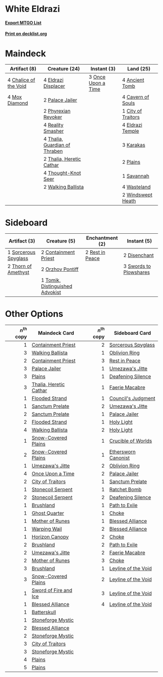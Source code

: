 # White Eldrazi

#### [Export MTGO List](../collection/White%20Eldrazi/White%20Eldrazi.txt)
#### [Print on decklist.org](http://decklist.org/?deckmain=4%09Ancient%20Tomb%0A4%09Cavern%20of%20Souls%0A4%09Chalice%20of%20the%20Void%0A1%09City%20of%20Traitors%0A4%09Eldrazi%20Displacer%0A4%09Eldrazi%20Temple%0A3%09Karakas%0A4%09Mox%20Diamond%0A3%09Once%20Upon%20a%20Time%0A2%09Palace%20Jailer%0A2%09Phyrexian%20Revoker%0A2%09Plains%0A4%09Reality%20Smasher%0A1%09Savannah%0A4%09Thalia,%20Guardian%20of%20Thraben%0A2%09Thalia,%20Heretic%20Cathar%0A4%09Thought-Knot%20Seer%0A2%09Walking%20Ballista%0A4%09Wasteland%0A2%09Windswept%20Heath&deckside=2%09Containment%20Priest%0A2%09Disenchant%0A2%09Orzhov%20Pontiff%0A2%09Rest%20in%20Peace%0A1%09Sorcerous%20Spyglass%0A3%09Swords%20to%20Plowshares%0A2%09Thorn%20of%20Amethyst%0A1%09Tomik,%20Distinguished%20Advokist)
# Maindeck

|                                          Artifact (8)                                          |                                             Creature (24)                                              |                                         Instant (3)                                         |                                         Land (25)                                          |
|------------------------------------------------------------------------------------------------|--------------------------------------------------------------------------------------------------------|---------------------------------------------------------------------------------------------|--------------------------------------------------------------------------------------------|
|4 [Chalice of the Void](http://gatherer.wizards.com/Pages/Card/Details.aspx?multiverseid=442211)|4 [Eldrazi Displacer](http://gatherer.wizards.com/Pages/Card/Details.aspx?multiverseid=407523)          |3 [Once Upon a Time](http://gatherer.wizards.com/Pages/Card/Details.aspx?multiverseid=473131)|4 [Ancient Tomb](http://gatherer.wizards.com/Pages/Card/Details.aspx?multiverseid=409567)   |
|4 [Mox Diamond](http://gatherer.wizards.com/Pages/Card/Details.aspx?multiverseid=5193)          |2 [Palace Jailer](http://gatherer.wizards.com/Pages/Card/Details.aspx?multiverseid=416775)              |                                                                                             |4 [Cavern of Souls](http://gatherer.wizards.com/Pages/Card/Details.aspx?multiverseid=278058)|
|                                                                                                |2 [Phyrexian Revoker](http://gatherer.wizards.com/Pages/Card/Details.aspx?multiverseid=383343)          |                                                                                             |1 [City of Traitors](http://gatherer.wizards.com/Pages/Card/Details.aspx?multiverseid=6168) |
|                                                                                                |4 [Reality Smasher](http://gatherer.wizards.com/Pages/Card/Details.aspx?multiverseid=407517)            |                                                                                             |4 [Eldrazi Temple](http://gatherer.wizards.com/Pages/Card/Details.aspx?multiverseid=401710) |
|                                                                                                |4 [Thalia, Guardian of Thraben](http://gatherer.wizards.com/Pages/Card/Details.aspx?multiverseid=442025)|                                                                                             |3 [Karakas](http://gatherer.wizards.com/Pages/Card/Details.aspx?multiverseid=413782)        |
|                                                                                                |2 [Thalia, Heretic Cathar](http://gatherer.wizards.com/Pages/Card/Details.aspx?multiverseid=414338)     |                                                                                             |2 [Plains](http://gatherer.wizards.com/Pages/Card/Details.aspx?multiverseid=439856)         |
|                                                                                                |4 [Thought-Knot Seer](http://gatherer.wizards.com/Pages/Card/Details.aspx?multiverseid=407519)          |                                                                                             |1 [Savannah](http://gatherer.wizards.com/Pages/Card/Details.aspx?multiverseid=881)          |
|                                                                                                |2 [Walking Ballista](http://gatherer.wizards.com/Pages/Card/Details.aspx?multiverseid=423848)           |                                                                                             |4 [Wasteland](http://gatherer.wizards.com/Pages/Card/Details.aspx?multiverseid=413790)      |
|                                                                                                |                                                                                                        |                                                                                             |2 [Windswept Heath](http://gatherer.wizards.com/Pages/Card/Details.aspx?multiverseid=405115)|


# Sideboard

|                                         Artifact (3)                                          |                                               Creature (5)                                               |                                     Enchantment (2)                                      |                                         Instant (5)                                          |
|-----------------------------------------------------------------------------------------------|----------------------------------------------------------------------------------------------------------|------------------------------------------------------------------------------------------|----------------------------------------------------------------------------------------------|
|1 [Sorcerous Spyglass](http://gatherer.wizards.com/Pages/Card/Details.aspx?multiverseid=435407)|2 [Containment Priest](http://gatherer.wizards.com/Pages/Card/Details.aspx?multiverseid=389470)           |2 [Rest in Peace](http://gatherer.wizards.com/Pages/Card/Details.aspx?multiverseid=442021)|2 [Disenchant](http://gatherer.wizards.com/Pages/Card/Details.aspx?multiverseid=847)          |
|2 [Thorn of Amethyst](http://gatherer.wizards.com/Pages/Card/Details.aspx?multiverseid=140166) |2 [Orzhov Pontiff](http://gatherer.wizards.com/Pages/Card/Details.aspx?multiverseid=460469)               |                                                                                          |3 [Swords to Plowshares](http://gatherer.wizards.com/Pages/Card/Details.aspx?multiverseid=869)|
|                                                                                               |1 [Tomik, Distinguished Advokist](http://gatherer.wizards.com/Pages/Card/Details.aspx?multiverseid=460961)|                                                                                          |                                                                                              |


# Other Options

|*n*<sup>th</sup> copy|                                          Maindeck Card                                          |*n*<sup>th</sup> copy|                                        Sideboard Card                                        |
|--------------------:|-------------------------------------------------------------------------------------------------|--------------------:|----------------------------------------------------------------------------------------------|
|                    1|[Containment Priest](http://gatherer.wizards.com/Pages/Card/Details.aspx?multiverseid=389470)    |                    2|[Sorcerous Spyglass](http://gatherer.wizards.com/Pages/Card/Details.aspx?multiverseid=435407) |
|                    3|[Walking Ballista](http://gatherer.wizards.com/Pages/Card/Details.aspx?multiverseid=423848)      |                    1|[Oblivion Ring](http://gatherer.wizards.com/Pages/Card/Details.aspx?multiverseid=174909)      |
|                    2|[Containment Priest](http://gatherer.wizards.com/Pages/Card/Details.aspx?multiverseid=389470)    |                    3|[Rest in Peace](http://gatherer.wizards.com/Pages/Card/Details.aspx?multiverseid=442021)      |
|                    3|[Palace Jailer](http://gatherer.wizards.com/Pages/Card/Details.aspx?multiverseid=416775)         |                    1|[Umezawa's Jitte](http://gatherer.wizards.com/Pages/Card/Details.aspx?multiverseid=81979)     |
|                    3|[Plains](http://gatherer.wizards.com/Pages/Card/Details.aspx?multiverseid=439856)                |                    1|[Deafening Silence](http://gatherer.wizards.com/Pages/Card/Details.aspx?multiverseid=472972)  |
|                    3|[Thalia, Heretic Cathar](http://gatherer.wizards.com/Pages/Card/Details.aspx?multiverseid=414338)|                    1|[Faerie Macabre](http://gatherer.wizards.com/Pages/Card/Details.aspx?multiverseid=201822)     |
|                    1|[Flooded Strand](http://gatherer.wizards.com/Pages/Card/Details.aspx?multiverseid=405098)        |                    1|[Council's Judgment](http://gatherer.wizards.com/Pages/Card/Details.aspx?multiverseid=382239) |
|                    1|[Sanctum Prelate](http://gatherer.wizards.com/Pages/Card/Details.aspx?multiverseid=416780)       |                    2|[Umezawa's Jitte](http://gatherer.wizards.com/Pages/Card/Details.aspx?multiverseid=81979)     |
|                    2|[Sanctum Prelate](http://gatherer.wizards.com/Pages/Card/Details.aspx?multiverseid=416780)       |                    1|[Palace Jailer](http://gatherer.wizards.com/Pages/Card/Details.aspx?multiverseid=416775)      |
|                    2|[Flooded Strand](http://gatherer.wizards.com/Pages/Card/Details.aspx?multiverseid=405098)        |                    1|[Holy Light](http://gatherer.wizards.com/Pages/Card/Details.aspx?multiverseid=1810)           |
|                    4|[Walking Ballista](http://gatherer.wizards.com/Pages/Card/Details.aspx?multiverseid=423848)      |                    2|[Holy Light](http://gatherer.wizards.com/Pages/Card/Details.aspx?multiverseid=1810)           |
|                    1|[Snow-Covered Plains](http://gatherer.wizards.com/Pages/Card/Details.aspx?multiverseid=121267)   |                    1|[Crucible of Worlds](http://gatherer.wizards.com/Pages/Card/Details.aspx?multiverseid=129480) |
|                    2|[Snow-Covered Plains](http://gatherer.wizards.com/Pages/Card/Details.aspx?multiverseid=121267)   |                    1|[Ethersworn Canonist](http://gatherer.wizards.com/Pages/Card/Details.aspx?multiverseid=174931)|
|                    1|[Umezawa's Jitte](http://gatherer.wizards.com/Pages/Card/Details.aspx?multiverseid=81979)        |                    2|[Oblivion Ring](http://gatherer.wizards.com/Pages/Card/Details.aspx?multiverseid=174909)      |
|                    4|[Once Upon a Time](http://gatherer.wizards.com/Pages/Card/Details.aspx?multiverseid=473131)      |                    2|[Palace Jailer](http://gatherer.wizards.com/Pages/Card/Details.aspx?multiverseid=416775)      |
|                    2|[City of Traitors](http://gatherer.wizards.com/Pages/Card/Details.aspx?multiverseid=6168)        |                    1|[Sanctum Prelate](http://gatherer.wizards.com/Pages/Card/Details.aspx?multiverseid=416780)    |
|                    1|[Stonecoil Serpent](http://gatherer.wizards.com/Pages/Card/Details.aspx?multiverseid=473197)     |                    1|[Ratchet Bomb](http://gatherer.wizards.com/Pages/Card/Details.aspx?multiverseid=370623)       |
|                    2|[Stonecoil Serpent](http://gatherer.wizards.com/Pages/Card/Details.aspx?multiverseid=473197)     |                    2|[Deafening Silence](http://gatherer.wizards.com/Pages/Card/Details.aspx?multiverseid=472972)  |
|                    1|[Brushland](http://gatherer.wizards.com/Pages/Card/Details.aspx?multiverseid=129496)             |                    1|[Path to Exile](http://gatherer.wizards.com/Pages/Card/Details.aspx?multiverseid=220511)      |
|                    1|[Ghost Quarter](http://gatherer.wizards.com/Pages/Card/Details.aspx?multiverseid=389534)         |                    1|[Choke](http://gatherer.wizards.com/Pages/Card/Details.aspx?multiverseid=45431)               |
|                    1|[Mother of Runes](http://gatherer.wizards.com/Pages/Card/Details.aspx?multiverseid=430236)       |                    1|[Blessed Alliance](http://gatherer.wizards.com/Pages/Card/Details.aspx?multiverseid=414302)   |
|                    1|[Warping Wail](http://gatherer.wizards.com/Pages/Card/Details.aspx?multiverseid=407522)          |                    2|[Blessed Alliance](http://gatherer.wizards.com/Pages/Card/Details.aspx?multiverseid=414302)   |
|                    1|[Horizon Canopy](http://gatherer.wizards.com/Pages/Card/Details.aspx?multiverseid=409571)        |                    2|[Choke](http://gatherer.wizards.com/Pages/Card/Details.aspx?multiverseid=45431)               |
|                    2|[Brushland](http://gatherer.wizards.com/Pages/Card/Details.aspx?multiverseid=129496)             |                    2|[Path to Exile](http://gatherer.wizards.com/Pages/Card/Details.aspx?multiverseid=220511)      |
|                    2|[Umezawa's Jitte](http://gatherer.wizards.com/Pages/Card/Details.aspx?multiverseid=81979)        |                    2|[Faerie Macabre](http://gatherer.wizards.com/Pages/Card/Details.aspx?multiverseid=201822)     |
|                    2|[Mother of Runes](http://gatherer.wizards.com/Pages/Card/Details.aspx?multiverseid=430236)       |                    3|[Choke](http://gatherer.wizards.com/Pages/Card/Details.aspx?multiverseid=45431)               |
|                    3|[Brushland](http://gatherer.wizards.com/Pages/Card/Details.aspx?multiverseid=129496)             |                    1|[Leyline of the Void](http://gatherer.wizards.com/Pages/Card/Details.aspx?multiverseid=107682)|
|                    3|[Snow-Covered Plains](http://gatherer.wizards.com/Pages/Card/Details.aspx?multiverseid=121267)   |                    2|[Leyline of the Void](http://gatherer.wizards.com/Pages/Card/Details.aspx?multiverseid=107682)|
|                    1|[Sword of Fire and Ice](http://gatherer.wizards.com/Pages/Card/Details.aspx?multiverseid=46429)  |                    3|[Leyline of the Void](http://gatherer.wizards.com/Pages/Card/Details.aspx?multiverseid=107682)|
|                    1|[Blessed Alliance](http://gatherer.wizards.com/Pages/Card/Details.aspx?multiverseid=414302)      |                    4|[Leyline of the Void](http://gatherer.wizards.com/Pages/Card/Details.aspx?multiverseid=107682)|
|                    1|[Batterskull](http://gatherer.wizards.com/Pages/Card/Details.aspx?multiverseid=233055)           |                     |                                                                                              |
|                    1|[Stoneforge Mystic](http://gatherer.wizards.com/Pages/Card/Details.aspx?multiverseid=198383)     |                     |                                                                                              |
|                    2|[Blessed Alliance](http://gatherer.wizards.com/Pages/Card/Details.aspx?multiverseid=414302)      |                     |                                                                                              |
|                    2|[Stoneforge Mystic](http://gatherer.wizards.com/Pages/Card/Details.aspx?multiverseid=198383)     |                     |                                                                                              |
|                    3|[City of Traitors](http://gatherer.wizards.com/Pages/Card/Details.aspx?multiverseid=6168)        |                     |                                                                                              |
|                    3|[Stoneforge Mystic](http://gatherer.wizards.com/Pages/Card/Details.aspx?multiverseid=198383)     |                     |                                                                                              |
|                    4|[Plains](http://gatherer.wizards.com/Pages/Card/Details.aspx?multiverseid=439856)                |                     |                                                                                              |
|                    5|[Plains](http://gatherer.wizards.com/Pages/Card/Details.aspx?multiverseid=439856)                |                     |                                                                                              |

